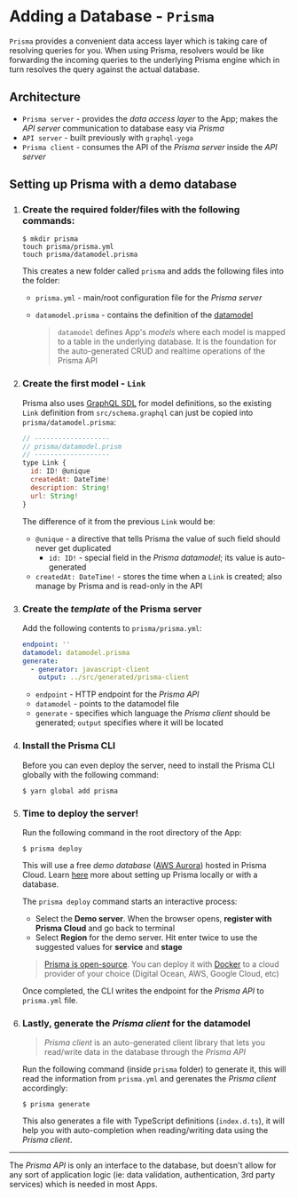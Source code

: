 # Adding a Database - `Prisma`

`Prisma` provides a convenient data access layer which is taking care of resolving queries for you. When using Prisma, resolvers would be like forwarding the incoming queries to the underlying Prisma engine which in turn resolves the query against the actual database.

## Architecture

- `Prisma server` - provides the _data access layer_ to the App; makes the _API server_ communication to database easy via _Prisma_
- `API server` - built previously with `graphql-yoga`
- `Prisma client` - consumes the API of the _Prisma server_ inside the _API server_

## Setting up Prisma with a demo database

1. ### Create the required folder/files with the following commands:

   ```shell
   $ mkdir prisma
   touch prisma/prisma.yml
   touch prisma/datamodel.prisma
   ```

   This creates a new folder called `prisma` and adds the following files into the folder:

   - `prisma.yml` - main/root configuration file for the _Prisma server_
   - `datamodel.prisma` - contains the definition of the [datamodel](https://www.prisma.io/docs/1.23/datamodel-and-migrations/datamodel-MYSQL-knul/)

     > `datamodel` defines App's _models_ where each model is mapped to a table in the underlying database. It is the foundation for the auto-generated CRUD and realtime operations of the Prisma API

2. ### Create the first model - `Link`

   Prisma also uses [GraphQL SDL](https://www.prisma.io/blog/graphql-sdl-schema-definition-language-6755bcb9ce51) for model definitions, so the existing `Link` definition from `src/schema.graphql` can just be copied into `prisma/datamodel.prisma`:

   ```js
   // -------------------
   // prisma/datamodel.prism
   // -------------------
   type Link {
     id: ID! @unique
     createdAt: DateTime!
     description: String!
     url: String!
   }
   ```

   The difference of it from the previous `Link` would be:

   - `@unique` - a directive that tells Prisma the value of such field should never get duplicated
     - `id: ID!` - special field in the _Prisma datamodel_; its value is auto-generated
   - `createdAt: DateTime!` - stores the time when a `Link` is created; also manage by Prisma and is read-only in the API

3. ### Create the _template_ of the Prisma server

   Add the following contents to `prisma/prisma.yml`:

   ```yml
   endpoint: ''
   datamodel: datamodel.prisma
   generate:
     - generator: javascript-client
       output: ../src/generated/prisma-client
   ```

   - `endpoint` - HTTP endpoint for the _Prisma API_
   - `datamodel` - points to the datamodel file
   - `generate` - specifies which language the _Prisma client_ should be generated; `output` specifies where it will be located

4. ### Install the Prisma CLI

   Before you can even deploy the server, need to install the Prisma CLI globally with the following command:

   ```shell
   $ yarn global add prisma
   ```

5. ### Time to deploy the server!

   Run the following command in the root directory of the App:

   ```shell
   $ prisma deploy
   ```

   This will use a free _demo database_ ([AWS Aurora](https://aws.amazon.com/de/rds/aurora/)) hosted in Prisma Cloud. Learn [here](https://www.prisma.io/docs/-a002/) more about setting up Prisma locally or with a database.

   The `prisma deploy` command starts an interactive process:

   - Select the **Demo server**. When the browser opens, **register with Prisma Cloud** and go back to terminal
   - Select **Region** for the demo server. Hit enter twice to use the suggested values for **service** and **stage**

   > [Prisma is open-source](https://github.com/prisma/prisma). You can deploy it with [Docker](http://docker.com/) to a cloud provider of your choice (Digital Ocean, AWS, Google Cloud, etc)

   Once completed, the CLI writes the endpoint for the _Prisma API_ to `prisma.yml` file.

6. ### Lastly, generate the _Prisma client_ for the datamodel

   > _Prisma client_ is an auto-generated client library that lets you read/write data in the database through the _Prisma API_

   Run the following command (inside `prisma` folder) to generate it, this will read the information from `prisma.yml` and gerenates the _Prisma client_ accordingly:

   ```shell
   $ prisma generate
   ```

   This also generates a file with TypeScript definitions (`index.d.ts`), it will help you with auto-completion when reading/writing data using the _Prisma client_.

---

The _Prisma API_ is only an interface to the database, but doesn't allow for any sort of application logic (ie: data validation, authentication, 3rd party services) which is needed in most Apps.
